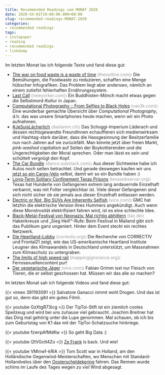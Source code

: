 ```yaml
---
title: Recommended Readings vom MONAT 2020
date: 2020-XX-01T19:00:00.000+00:00
slug: recommended-readings-MONAT-2020
categories:
- recommended readings
tags:
- instapaper
- reading
- recommended readings
- linkdump
---
```


Im letzten Monat las ich folgende Texte und fand diese gut:

- [The war on food waste is a waste of time](https://theoutline.com/post/8739/food-waste-fight-waste-of-time) <span style="color: #999999;">(theoutline.com)</span>: Die Bemühungen, die Foodwaste zu reduzieren, schaffen eine Menge hübscher Infografiken. Das Problem liegt aber anderswo, nämlich an einem zutiefst fehlerhaften Ernährungssystem.
- [Last Call](https://www.newyorker.com/magazine/2013/06/24/last-call-3) <span style="color: #999999;">(newyorker.com)</span>: Ein Buddhisten-Mönch macht etwas gegen die Selbstmord-Kultur in Japan.
- [Computational Photography :: From Selfies to Black Holes](https://vas3k.com/blog/computational_photography/) <span style="color: #999999;">(vas3k.com)</span>: Eine wunderbar gemachte Übersicht über *Computational Photography*, d.h. das was unsere Smartphones heute machen, wenn wir ein Photo aufnehmen.
- [#JeSuisLächerlich](https://daslamm.ch/jesuislaecherlich/) <span style="color: #999999;">(daslamm.ch)</span>: Das Schoggi-Imperium Läderach und dessen rechtsgewandte FreundInnen echauffieren sich medienwirksam und Hashtag-stark darüber, dass die  Hassgesinnung der Besitzerfamilie nun nach Jahren auf sie zurückfällt. Man könnte jetzt über freien Markt, *pink-washed capitalism* auf Seiten der Boykottierenden und die Ungerechtigkeiten der Moral sprechen. Oder man lässt es sein und schüttelt vergnügt den Kopf.
- [The Car Bundle](https://danco.substack.com/p/the-car-bundle) <span style="color: #999999;">(danco.substack.com)</span>: Aus dieser Sichtweise habe ich Autos noch selten betrachtet. Und gerade deswegen kaufen wir uns [jetzt so ein Cargo-Velo](https://www.facebook.com/carvelo2go/posts/2541449589413077?__tn__=-R) selbst, damit wir so ein Bundle haben :)
- [Long-Term Solitary Confinement Texas Prisons](https://www.texasobserver.org/solitary-confinement-texas/) <span style="color: #999999;">(texasobserver.org)</span>: Texas hat Hunderte von Gefangenen extrem lang andauernde Einzelhaft verbannt, was mit Folter vergleichbar ist. Viele dieser Gefangenen sind sich nicht sicher ob sie jemals aus dieser Einzelhaft entlassen werden.
- [Electric or Not, Big SUVs Are Inherently Selfish](https://www.vice.com/en_us/article/m7q7eb/electric-or-not-big-suvs-are-inherently-selfish) <span style="color: #999999;">(vice.com)</span>: GMC hat letzhin die elektrische Version ihres Hummers angekündigt. Auch wenn diese Monstrosität elektrifiziert fahren wird, ist es eine schlechte Idee.
- [Black-Metal-Festival von Neonazis: Mal richtig abhitlern](https://taz.de/Black-Metal-Festival-von-Neonazis/!5586270/) <span style="color: #999999;">(taz.de)</span>: Hakenkreuze und „Sieg Heil!“-Rufe: Beim Festival in Mailand gibt sich das Publikum ganz ungeniert. Hinter dem Event steckt ein rechtes Netzwerk.
- [Die Heartland-Lobby](https://correctiv.org/top-stories/2020/02/04/die-heartland-lobby/) <span style="color: #999999;">(correctiv.org)</span>: Die Recherche von CORRECTIV und Frontal21 zeigt, wie das US-amerikanische Heartland Institute Leugner des Klimawandels in Deutschland unterstützt, um Massnahmen zum Klimaschutz zu untergraben.
- [The limits of high speed rail](https://mappingignorance.org/2020/01/22/the-limits-of-high-speed-rail/) <span style="color: #999999;">(mappingignorance.org)</span>: Ferrosexuellencontent pur!
- [Der vegetarische Jäger](https://www.vice.com/de/article/akwee4/ethisch-jagen-reh-schiessen-mit-vegetarier) <span style="color: #999999;">(vice.com)</span>: Fabian Grimm isst nur Fleisch von Tieren, die er selbst geschossen hat. Müssen wir das alle so machen?

Im letzten Monat sah ich folgende Videos und fand diese gut:

{{< vimeo 391193091 >}}
Salvatore Ganacci nimmt wohl Drogen. Und das ist gut so, denn das gibt ein gutes Filmli.

{{< youtube GzXtgR73icg >}}
Der TipToi-Stift ist ein ziemlich cooles Speilzeug und wird bei uns zuhause viel gebraucht. Joachim Breitner hat das Ding mal gehörig unter die Lupe genommen. Mal schauen, ob ich bis zum Geburtstag von K1 das mit der TipToi-Schatzsuche hinkriege.

{{< youtube fzwrpAfMdKw >}}
So geht Big Data :)

{{< youtube l2tVGctt4Zo <}}
[Ze Frank](https://en.wikipedia.org/wiki/Ze_Frank) is back. Und wie!

{{< youtube VMinwf-kRlA >}}
Tom Scott war in Holland, am den Holländische Gegenwind-Meisterschaften, wo Menschen mit Standard-Hollandvelos über den [Oosterscheldekering](https://en.wikipedia.org/wiki/Oosterscheldekering) fahren. Das Rennen wurde schiins im Laufe des Tages wegen *zu viel* Wind abgesagt.
